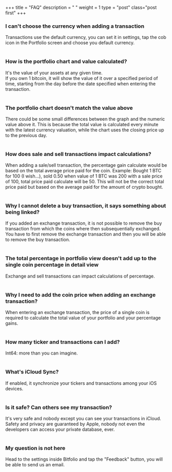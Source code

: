 +++
title = "FAQ"
description = " "
weight = 1
type = "post"
class="post first"
+++
<br>

### I can't choose the currency when adding a transaction  
Transactions use the default currency, you can set it in settings, tap the cob icon in the Portfolio screen and choose you default currency.
<br>
<br>

### How is the portfolio chart and value calculated?
It's the value of your assets at any given time.  
If you own 1 bitcoin, it will show the value of it over a specified period of time, starting from the day before the date specified when entering the transaction.
<br>
<br>

### The portfolio chart doesn't match the value above
There could be some small differences between the graph and the numeric value above it. 
This is because the total value is calculated every minute with the latest currency valuation, while the chart uses the closing price up to the previous day.
<br>
<br>

### How does sale and sell transactions impact calculations?
When adding a sale/sell transaction, the percentage gain calculate would be based on the total average price paid for the coin.
Example: Bought 1 BTC for 100 (I wish...), sold 0.50 when value of 1 BTC was 200 with a sale price of 100, total price paid calculate will be 50.
This will not be the correct total price paid but based on the average paid for the amount of crypto bought.
<br>
<br>

### Why I cannot delete a buy transaction, it says something about being linked?
If you added an exchange transaction, it is not possible to remove the buy transaction from which the coins where then subsequentially exchanged.
You have to first remove the exchange transaction and then you will be able to remove the buy transaction.
<br>
<br>

### The total percentage in portfolio view doesn't add up to the single coin percentage in detail view
Exchange and sell transactions can impact calculations of percentage.
<br>
<br>

### Why I need to add the coin price when adding an exchange transaction?
When entering an exchange transaction, the price of a single coin is required to calculate the total value of your portfolio and your percentage gains.
<br>
<br>

### How many ticker and transactions can I add?
Int64: more than you can imagine.
<br>
<br>

### What's iCloud Sync?  
If enabled, it synchronize your tickers and transactions among your iOS devices.
<br>
<br>

### Is it safe? Can others see my transaction?
It's very safe and nobody except you can see your transactions in iCloud.  
Safety and privacy are guaranteed by Apple, nobody not even the developers can access your private database, ever.
<br>
<br>

### My question is not here
Head to the settings inside Bitfolio and tap the "Feedback" button, you will be able to send us an email.
<br>
<br>

